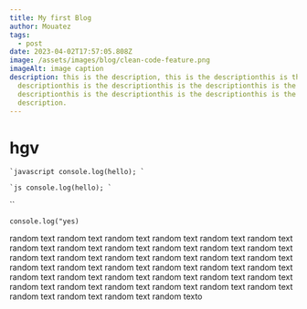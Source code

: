 ```yaml
---
title: My first Blog
author: Mouatez
tags:
  - post
date: 2023-04-02T17:57:05.808Z
image: /assets/images/blog/clean-code-feature.png
imageAlt: image caption
description: this is the description, this is the descriptionthis is the
  descriptionthis is the descriptionthis is the descriptionthis is the
  descriptionthis is the descriptionthis is the descriptionthis is the
  description.
---
```

# h﻿gv

`` `javascript
 c﻿onsole.log(hello);
` ``

`` `js
 c﻿onsole.log(hello);
` ``

``

`console.log("yes)`


r﻿andom text  r﻿andom text  r﻿andom text  r﻿andom text  r﻿andom text r﻿andom text  r﻿andom text  r﻿andom text  r﻿andom text  r﻿andom text r﻿andom text  r﻿andom text  r﻿andom text  r﻿andom text  r﻿andom text r﻿andom text  r﻿andom text  r﻿andom text  r﻿andom text  r﻿andom text r﻿andom text  r﻿andom text  r﻿andom text  r﻿andom text  r﻿andom text r﻿andom text  r﻿andom text  r﻿andom text  r﻿andom text  r﻿andom text r﻿andom text  r﻿andom text  r﻿andom text  r﻿andom text  r﻿andom text r﻿andom text  r﻿andom text  r﻿andom text  r﻿andom text  r﻿andom texto